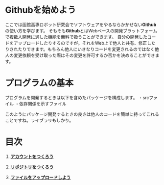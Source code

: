 # Githubを始めよう
ここでは函館高専ロボット研究会でソフトウェアをやるならかかせない**Github**の使い方を学びます。
そもそも**Github**とはWebベースの開発プラットフォームで複数人開発に適した機能を無料で扱うことができます。
自分の開発したコードをアップロードしたりするのですが。それをWeb上で他人と共有、修正したりされたりできます。もちろん他人にいきなりコードを変更されるのではなく他人の変更依頼を受け取った際はその変更を許可するか否かを決めることができます。

# プログラムの基本
プログラムを開発するときは以下を含めたパッケージを構成します。
・srcファイル
・依存関係を示すファイル

このようにパッケージ開発するときの良さは他人のコードを簡単に持ってこれることですね。ライブラリもしかり。

# 目次
１.[**アカウントをつくろう**](./create_account.md)

２.[**リポジトリをつくろう**](./create_repo.md)

３.[**ファイルをアップロードしよう**](./add_file.md)